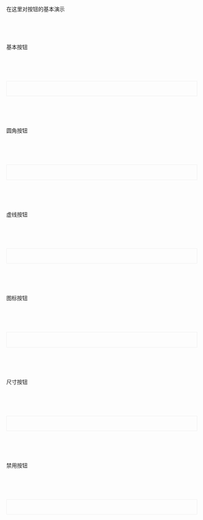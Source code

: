 <div>在这里对按钮的基本演示</div>
<script setup>
import demo1 from './demo1.vue';
import demo2 from './demo2.vue';
import demo3 from './demo3.vue';
import demo4 from './demo4.vue';
import demo5 from './demo5.vue';
import demo6 from './demo6.vue';
import DOC from '@/components/docview.vue';
import codeds from '../../../src/components/codeds.vue';
const propDoc =  [
  [ "type","类型","string","default / primary / info / success / warning / danger","default",],
  ["tsy", "是否虚线为按钮", "boolean", "-", "false"],
  ["sizes", "大小", "string", "small /  large", "default"],
  ["round", "是否为圆角按钮", "boolean", "-", "false"],
  ["icon", "图标按钮", "boolean", "-", "false"],
  ["dis", "是否禁用", "boolean", "-", "fasle"],
];
</script>
<div class="btndoc1">基本按钮</div>
<div class="btndoc2">
<demo1></demo1>
</div>
<div class="btndoc1">圆角按钮</div>
<div class="btndoc2">
<demo2></demo2>
</div>
<div class="btndoc1">虚线按钮</div>
<div class="btndoc2">
<demo3></demo3>
</div>
<div class="btndoc1">图标按钮</div>
<div class="btndoc2">
<demo4></demo4>
</div>
<div class="btndoc1">尺寸按钮</div>
<div class="btndoc2">
<demo5></demo5>
</div>
<div class="btndoc1">禁用按钮</div>
<div class="btndoc2">
<demo6></demo6>
</div>
<div>
<div class="btndoc1">
<DOC title="属性" type=prop :body="propDoc"></DOC>
</div>
</div>
<style>
    .btndoc2{
        display:"block";
        border:1px solid #f0f0f0;
        /* height:20vh; */
        padding:2vw;
        margin-top:2vh;
    }
    .btndoc1{
        margin-top:2vh;
    }
</style>
